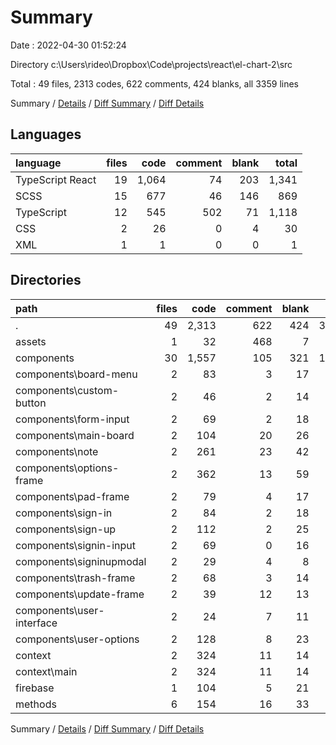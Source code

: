 # Summary

Date : 2022-04-30 01:52:24

Directory c:\Users\rideo\Dropbox\Code\projects\react\el-chart-2\src

Total : 49 files,  2313 codes, 622 comments, 424 blanks, all 3359 lines

Summary / [Details](details.md) / [Diff Summary](diff.md) / [Diff Details](diff-details.md)

## Languages
| language | files | code | comment | blank | total |
| :--- | ---: | ---: | ---: | ---: | ---: |
| TypeScript React | 19 | 1,064 | 74 | 203 | 1,341 |
| SCSS | 15 | 677 | 46 | 146 | 869 |
| TypeScript | 12 | 545 | 502 | 71 | 1,118 |
| CSS | 2 | 26 | 0 | 4 | 30 |
| XML | 1 | 1 | 0 | 0 | 1 |

## Directories
| path | files | code | comment | blank | total |
| :--- | ---: | ---: | ---: | ---: | ---: |
| . | 49 | 2,313 | 622 | 424 | 3,359 |
| assets | 1 | 32 | 468 | 7 | 507 |
| components | 30 | 1,557 | 105 | 321 | 1,983 |
| components\board-menu | 2 | 83 | 3 | 17 | 103 |
| components\custom-button | 2 | 46 | 2 | 14 | 62 |
| components\form-input | 2 | 69 | 2 | 18 | 89 |
| components\main-board | 2 | 104 | 20 | 26 | 150 |
| components\note | 2 | 261 | 23 | 42 | 326 |
| components\options-frame | 2 | 362 | 13 | 59 | 434 |
| components\pad-frame | 2 | 79 | 4 | 17 | 100 |
| components\sign-in | 2 | 84 | 2 | 18 | 104 |
| components\sign-up | 2 | 112 | 2 | 25 | 139 |
| components\signin-input | 2 | 69 | 0 | 16 | 85 |
| components\signinupmodal | 2 | 29 | 4 | 8 | 41 |
| components\trash-frame | 2 | 68 | 3 | 14 | 85 |
| components\update-frame | 2 | 39 | 12 | 13 | 64 |
| components\user-interface | 2 | 24 | 7 | 11 | 42 |
| components\user-options | 2 | 128 | 8 | 23 | 159 |
| context | 2 | 324 | 11 | 14 | 349 |
| context\main | 2 | 324 | 11 | 14 | 349 |
| firebase | 1 | 104 | 5 | 21 | 130 |
| methods | 6 | 154 | 16 | 33 | 203 |

Summary / [Details](details.md) / [Diff Summary](diff.md) / [Diff Details](diff-details.md)